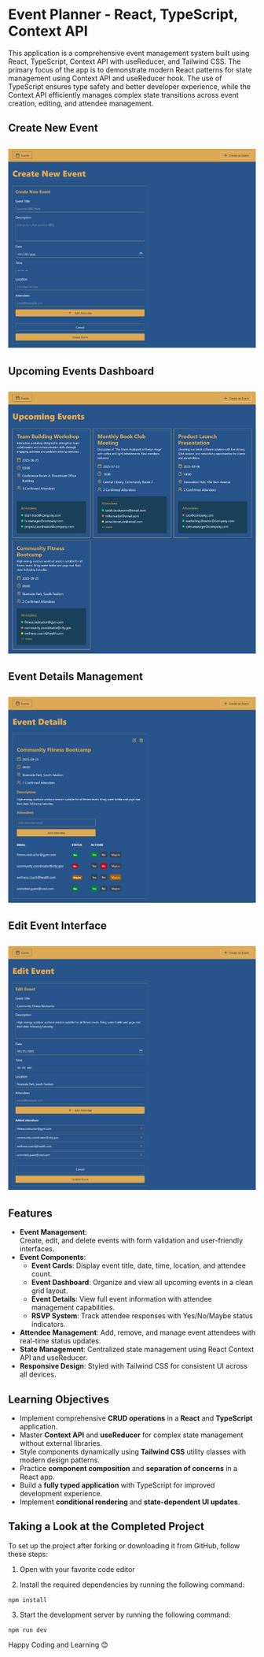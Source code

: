 # Event Planner - React, TypeScript, Context API

This application is a comprehensive event management system built using React, TypeScript, Context API with useReducer, and Tailwind CSS. The primary focus of the app is to demonstrate modern React patterns for state management using Context API and useReducer hook. The use of TypeScript ensures type safety and better developer experience, while the Context API efficiently manages complex state transitions across event creation, editing, and attendee management.

## Create New Event

## ![Create Event Form](./screenshots/4-Event-Planer-Event-Create-Page.png)

## Upcoming Events Dashboard

## ![Events Dashboard](./screenshots/1-Event-Planer-Home-Page.png)

## Event Details Management

## ![Event Details](./screenshots/2-Event-Planer-Event-Page.png)

## Edit Event Interface

## ![Edit Event](./screenshots/3-Event-Planer-Event-Edit-Page.png)

## Features

- **Event Management**:  
  Create, edit, and delete events with form validation and user-friendly interfaces.
- **Event Components**:
  - **Event Cards**: Display event title, date, time, location, and attendee count.
  - **Event Dashboard**: Organize and view all upcoming events in a clean grid layout.
  - **Event Details**: View full event information with attendee management capabilities.
  - **RSVP System**: Track attendee responses with Yes/No/Maybe status indicators.
- **Attendee Management**: Add, remove, and manage event attendees with real-time status updates.
- **State Management**: Centralized state management using React Context API and useReducer.
- **Responsive Design**: Styled with Tailwind CSS for consistent UI across all devices.

## Learning Objectives

- Implement comprehensive **CRUD operations** in a **React** and **TypeScript** application.
- Master **Context API** and **useReducer** for complex state management without external libraries.
- Style components dynamically using **Tailwind CSS** utility classes with modern design patterns.
- Practice **component composition** and **separation of concerns** in a React app.
- Build a **fully typed application** with TypeScript for improved development experience.
- Implement **conditional rendering** and **state-dependent UI updates**.

## Taking a Look at the Completed Project

To set up the project after forking or downloading it from GitHub, follow these steps:

1. Open with your favorite code editor

2. Install the required dependencies by running the following command:

```
npm install
```

3. Start the development server by running the following command:

```
npm run dev
```

Happy Coding and Learning 😊
